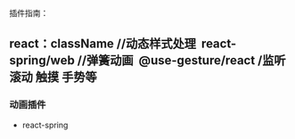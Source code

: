 <!--
 * @Author: luoxi
 * @Date: 2023-01-13 14:04:37
 * @LastEditTime: 2023-01-13 14:37:19
 * @LastEditors: luoxi
 * @Description: 
-->
插件指南：
## react：className //动态样式处理  react-spring/web //弹簧动画  @use-gesture/react /监听滚动 触摸 手势等
### 动画插件
- react-spring

